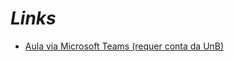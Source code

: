 # _Links_

- [Aula via Microsoft Teams (requer conta da UnB)](https://web.microsoftstream.com/video/78e34cd1-16be-4163-a53f-6c7848febb01)
